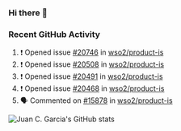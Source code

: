 ### Hi there 👋

<!--
**jcgarciaa/jcgarciaa** is a ✨ _special_ ✨ repository because its `README.md` (this file) appears on your GitHub profile.

Here are some ideas to get you started:

- 🔭 I’m currently working on ...
- 🌱 I’m currently learning ...
- 👯 I’m looking to collaborate on ...
- 🤔 I’m looking for help with ...
- 💬 Ask me about ...
- 📫 How to reach me: ...
- 😄 Pronouns: ...
- ⚡ Fun fact: ...
-->

### Recent GitHub Activity

<!--START_SECTION:activity-->
1. ❗ Opened issue [#20746](https://github.com/wso2/product-is/issues/20746) in [wso2/product-is](https://github.com/wso2/product-is)
2. ❗ Opened issue [#20508](https://github.com/wso2/product-is/issues/20508) in [wso2/product-is](https://github.com/wso2/product-is)
3. ❗ Opened issue [#20491](https://github.com/wso2/product-is/issues/20491) in [wso2/product-is](https://github.com/wso2/product-is)
4. ❗ Opened issue [#20468](https://github.com/wso2/product-is/issues/20468) in [wso2/product-is](https://github.com/wso2/product-is)
5. 🗣 Commented on [#15878](https://github.com/wso2/product-is/issues/15878#issuecomment-2083618730) in [wso2/product-is](https://github.com/wso2/product-is)
<!--END_SECTION:activity-->

![Juan C. Garcia's GitHub stats](https://github-readme-stats.vercel.app/api?username=jcgarciaa&count_private=true&show_icons=true&hide_border=true)
